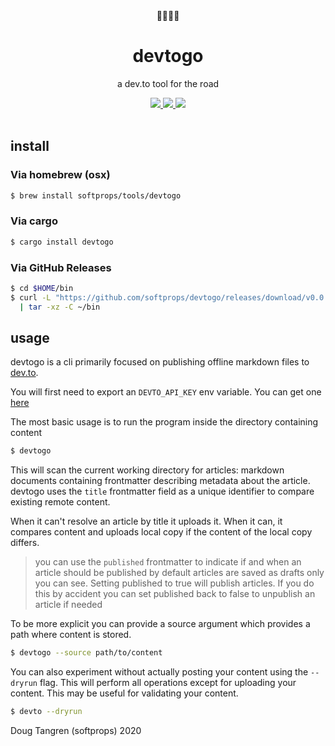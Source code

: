 <div align="center">
  👩🏽‍💻🎒
</div>

<h1 align="center">
  devtogo
</h1>

<p align="center">
    a dev.to tool for the road
</p>

<div align="center">
  <a alt="GitHub Actions" href="https://github.com/softprops/devtogo/actions">
    <img src="https://github.com/softprops/devtogo/workflows/Main/badge.svg"/>
  </a>
  <a alt="crates.io" href="https://crates.io/crates/devtogo">
    <img src="https://img.shields.io/crates/v/devtogo.svg?logo=rust"/>
  </a>
  <a alt="license" href="LICENSE">
    <img src="https://img.shields.io/badge/license-MIT-brightgreen.svg"/>
  </a>
</div>

<br />

## install


### Via homebrew (osx)

```sh
$ brew install softprops/tools/devtogo
```

### Via cargo

```sh
$ cargo install devtogo
```

### Via GitHub Releases

```sh
$ cd $HOME/bin
$ curl -L "https://github.com/softprops/devtogo/releases/download/v0.0.1/devtogo-$(uname -s)-$(uname -m).tar.gz" \
  | tar -xz -C ~/bin
```

## usage

devtogo is a cli primarily focused on publishing offline markdown files to [dev.to](https://dev.to/).


You will first need to export an `DEVTO_API_KEY` env variable. You can get one [here](https://dev.to/settings/account)

The most basic usage is to run the program inside the directory containing content

```sh
$ devtogo
```

This will scan the current working directory for articles: markdown documents containing frontmatter describing metadata about the article. devtogo uses the `title` frontmatter field as a unique identifier to compare existing remote content. 

When it can't resolve an article by title it uploads it. When it can, it compares content and uploads local copy if the content of the local copy differs.

> you can use the `published` frontmatter to indicate if and when an article should be published
  by default articles are saved as drafts only you can see. Setting published to true will publish articles.
  If you do this by accident you can set published back to false to unpublish an article if needed

To be more explicit you can provide a source argument which provides a path where content
is stored.

```sh
$ devtogo --source path/to/content
```

You can also experiment without actually posting your content using the `--dryrun` flag. This will perform all operations
except for uploading your content. This may be useful for validating your content.

```sh
$ devto --dryrun
```

Doug Tangren (softprops) 2020